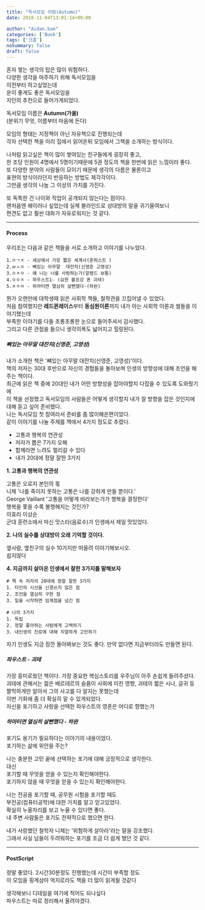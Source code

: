 ```yaml
---
title: "독서모임 어텀(Autumn)"
date: 2018-11-04T13:01:14+09:00

author: "Aidan.bae"
categories: ['Book']
tags: ['크흠']
noSummary: false
draft: false
---
```


혼자 쌓는 생각의 탑은 많이 위험하다.  
다양한 생각을 마주하기 위해 독서모임을  
이전부터 하고싶었는데  
운이 좋게도 좋은 독서모임을  
지인의 추천으로 들어가게되었다.

독서모임 이름은 **Autumn(가을)**  
(분위기 무엇, 이름부터 마음에 든다)

모임의 형태는 지정책이 아닌 자유책으로 진행되는데  
각자 선택한 책을 미리 집에서 읽어온뒤
모임에서 그책을 소개하는 방식이다.

나처럼 읽고싶은 책이 많이 쌓여있는 친구들에게 굉장히 좋고,  
한 조당 인원이 4명에서 5명이기때문에 5권 정도의 책을 한번에 읽은 느낌이라 좋다.  
또 다양한 분야의 사람들이 모이기 때문에 생각의 다름은 물론이고  
표현의 방식이라던지 반응하는 방법도 제각각이다.  
그만큼 생각의 나눔 그 이상의 가치를 가진다.

또 독특한 건
나이와 직업이 공개되지 않는다는 점이다.  
맨처음엔 왜이러나 싶었는데 실제 블라인드로 상대방의 말을
귀기울여보니  
 편견도 없고 훨씬 대화가 자유로워지는 것 같다.

---

#### Process
우리조는 다음과 같은 책들을 서로 소개하고 이야기를 나누었다.
```
1.ㅇㄱㅈ - 세상에서 가장 짧은 세계사(존허스트 )
2.ㅂㅅㅇ - 뼈있는 아무말  대잔치(신영준 고영성)
3.ㅇㅈㅇ - 왜 나는 너를 사랑하는가(알랭드 보통)
4.ㅇㅇㅈ - 파우스트1- (요한 볼프강 폰 괴테)
5.ㅊㅈㅁ - 하마터면 열심히 살뻔했다-(하완)
```

뭔가 오랜만에 대학생때 읽은 사회학 책들, 철학관을 끄집어낼 수 있었다.  
처음 참여했지만 **레드퀸레이스**부터 **동심원이론**까지 내가 아는 사회학 이론과 썰들을 이야기했는데  
부족한 이야기를 다들 초롱초롱한 눈으로 들어주셔서 감사했다.  
그리고 다른 관점을 들으니 생각의폭도 넓어지고 힐링된다.

##### 뼈있는 아무말 대잔치(신영준, 고영성)
내가 소개한 책은 '뼈있는 아무말 대잔치(신영준, 고영성)'이다.  
책의 저자는 30대 후반으로 자신의 경험들을 돌아보며 인생의 방향성에 대해 조언을 해주는 책이다.  
최근에 읽은 책 중에 20대인 내가 어떤 방향성을 잡아야할지 다잡을 수 있도록 도와줬기에  
이 책을 선정했고 독서모임의 사람들은 어떻게 생각할지 내가 잘 방향을 잡은 것인지에 대해 듣고 싶어 준비했다.  
나는 독서모임 첫 참여라서 준비를 좀 많이해온편이었다.  
같이 이야기를 나눌 주제를 책에서 4가지 정도로 추렸다.

- 고통과 행복의 연관성  
- 저자가 뽑은 7가지 오해
- 함께라면 느려도 멀리갈 수 있다
- 내가 20대에 정말 잘한 3가지

**1. 고통과 행복의 연관성**  

고통은 오로지 본인의 몫  
니체 '나를 죽이지 못하는 고통은 나를 강하게 만들 뿐이다.'  
George Vaillant '고통을 어떻게 바라보는가가 행복을 결정한다'  
행복을 쫓을 수록 불행해지는 것인가?  
이효리 이상순  
군대 훈련소에서 마신 맛스타(음료수)가 인생에서 제일 맛있었다.

**2. 나의 실수를 상대방이 오래 기억할 것이다.**

옆사람, 옆친구의 실수 10가지만 떠올려 이야기해보시오.  
쉽지않다

**4. 지금까지 살아온 인생에서 잘한 3가지를 말해보자**
```
# 책 속 저자의 20대에 정말 잘한 3가지
1. 타인의 시선을 신경쓰지 않은 점
2. 조언을 열심히 구한 점
3. 일을 시작하면 임계점을 넘긴 점
```
```
# 나의 3가지
1. 독립  
2. 정말 좋아하는 사람에게 고백하기   
3. 내인생의 진로에 대해 치열하게 고민하기
```

자기 인생도 지금 잠깐 돌아봐보는 것도 좋다.
만약 없다면 지금부터라도 만들면 된다.


##### 파우스트 - 괴테

가장 흥미로웠던 책이다. 가장 중요한 핵심스토리를 우주님이 아주 손쉽게 들려주셨다.
괴테에 관해서는 젊은 베르테르의 슬픔이 사회에 미친 영향,
괴테의 짧은 시나, 글귀 등 짤막하게만 알아서 그의 사고를 다 알지는 못했는데  
이번 기회에 좀 더 확실히 알 수 있게되었다.  
자신을 포기하고 사랑을 선택한 파우스트의 영혼은 어디로 향했는가

##### 하마터면 열심히 살뻔했다 - 하완

포기도 용기가 필요하다는 이야기의 내용이었다.  
포기하는 삶에 위안을 주는?  

나는 충분한 고민 끝에 선택하는 포기에 대해 긍정적으로 생각한다.  
대신  
포기할 때 무엇을 얻을 수 있는지 확인해야한다.  
포기하지 않을 때 무엇을 얻을 수 있는지 확인해야한다.  

나는 전공을 포기할 때, 공무원 시험을 포기할 때도  
부전공(컴퓨터공학)에 대한 가치를 알고 믿고있었다.  
확실히 누울자리를 보고 누울 수 있다면 좋다.  
내 주변 사람들은 포기도 전략적으로 했으면 한다.  

내가 사랑했던 철학자 니체는 '위험하게 살아라'라는 말을 강조했다.  
그래서 사실 남들이 두려워하는 포기를 조금 더 쉽게 했던 것 같다.  

---
#### PostScript

정말 좋았다. 2시간30분정도 진행했는데 시간이 부족할 정도  
이 모임을 핑계삼아 억지로라도 책을 더 많이 읽게될 것같다

생각해보니 디테일을 여기에 적어도 되나싶다  
파우스트는 따로 정리해서 올려야겠다.
